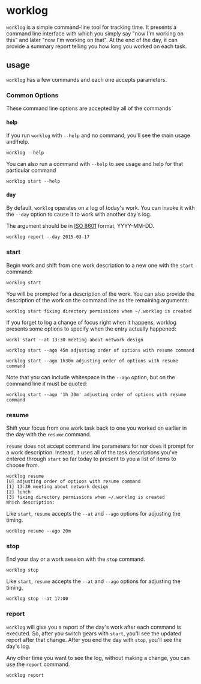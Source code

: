 # worklog

`worklog` is a simple command-line tool for tracking time. It presents a command line interface with which you simply
say "now I'm working on this" and later "now I'm working on that". At the end of the day, it can provide a summary
report telling you how long you worked on each task.

## usage

`worklog` has a few commands and each one accepts parameters.

### Common Options

These command line options are accepted by all of the commands

#### help

If you run `worklog` with `--help` and no command, you'll see the main usage and help.

```console
worklog --help
```

You can also run a command with `--help` to see usage and help for that particular command

```console
worklog start --help
```

#### day

By default, `worklog` operates on a log of today's work. You can invoke it with the `--day` option to cause it to
work with another day's log.

The argument should be in [ISO 8601](http://en.wikipedia.org/wiki/ISO_8601) format, YYYY-MM-DD.

```console
worklog report --day 2015-03-17
```

### start

Begin work and shift from one work description to a new one with the `start` command:

```console
worklog start
```

You will be prompted for a description of the work. You can also provide the description of the work on the command
line as the remaining arguments:

```console
worklog start fixing directory permissions when ~/.worklog is created
```

If you forget to log a change of focus right when it happens, worklog presents some options to specify when the entry
actually happened:

```console
workl start --at 13:30 meeting about network design
```

```console
worklog start --ago 45m adjusting order of options with resume command
```

```console
worklog start --ago 1h30m adjusting order of options with resume command
```

Note that you can include whitespace in the `--ago` option, but on the command line it must be quoted:

```console
worklog start --ago '1h 30m' adjusting order of options with resume command
```

### resume

Shift your focus from one work task back to one you worked on earlier in the day with the `resume` command.

`resume` does not accept command line parameters for nor does it prompt for a work description. Instead, it uses all of
the task descriptions you've entered through `start` so far today to present to you a list of items to choose from.

```console
worklog resume
[0] adjusting order of options with resume command
[1] 13:30 meeting about network design
[2] lunch
[3] fixing directory permissions when ~/.worklog is created
Which description: 
```

Like `start`, `resume` accepts the `--at` and `--ago` options for adjusting the timing.

```console
worklog resume --ago 20m
```


### stop

End your day or a work session with the `stop` command.

```console
worklog stop
```

Like `start`, `resume` accepts the `--at` and `--ago` options for adjusting the timing.

```console
worklog stop --at 17:00
```

### report

`worklog` will give you a report of the day's work after each command is executed. So, after you switch gears with
`start`, you'll see the updated report after that change. After you end the day with `stop`, you'll see the day's
log.

Any other time you want to see the log, without making a change, you can use the `report` command.

```console
worklog report
```

